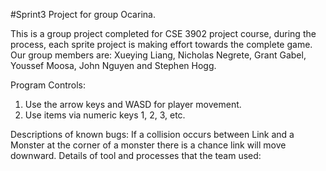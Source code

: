 #Sprint3 Project for group Ocarina.

   This is a group project completed for CSE 3902 project course, during the process, each sprite project is making effort towards the complete game. 	
   Our group members are: Xueying Liang, Nicholas Negrete, Grant Gabel, Youssef Moosa, John Nguyen and Stephen Hogg.
	
   Program Controls:
   1. Use the arrow keys and WASD for player movement.
   2. Use items via numeric keys 1, 2, 3, etc.

   Descriptions of known bugs:
   	If a collision occurs between Link and a Monster at the corner of a monster there is a chance link will move downward.
   Details of tool and processes that the team used: 
